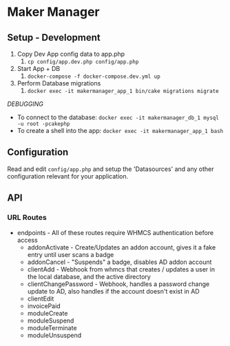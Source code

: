 # Maker Manager

## Setup - Development

1. Copy Dev App config data to app.php
   1. `cp config/app.dev.php config/app.php`
2. Start App + DB
   1. `docker-compose -f docker-compose.dev.yml up`
3. Perform Database migrations
   1. `docker exec -it makermanager_app_1 bin/cake migrations migrate`

_DEBUGGING_

* To connect to the database: `docker exec -it makermanager_db_1 mysql -u root -pcakephp`
* To create a shell into the app: `docker exec -it makermanager_app_1 bash`

## Configuration

Read and edit `config/app.php` and setup the 'Datasources' and any other
configuration relevant for your application.

## API

### URL Routes

- endpoints - All of these routes require WHMCS authentication before access
  - addonActivate - Create/Updates an addon account, gives it a fake entry until user scans a badge
  - addonCancel - "Suspends" a badge, disables AD addon account
  - clientAdd - Webhook from whmcs that creates / updates a user in the local database, and the active directory 
  - clientChangePassword - Webhook, handles a password change update to AD, also handles if the account doesn't exist in AD
  - clientEdit
  - invoicePaid
  - moduleCreate
  - moduleSuspend
  - moduleTerminate
  - moduleUnsuspend
  
